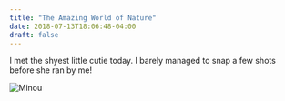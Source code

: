 ```yaml
---
title: "The Amazing World of Nature"
date: 2018-07-13T18:06:48-04:00
draft: false
---
```


I met the shyest little cutie today. I barely managed to snap a few shots before she ran by me!

![Minou](/images/posts/Minou.jpg)